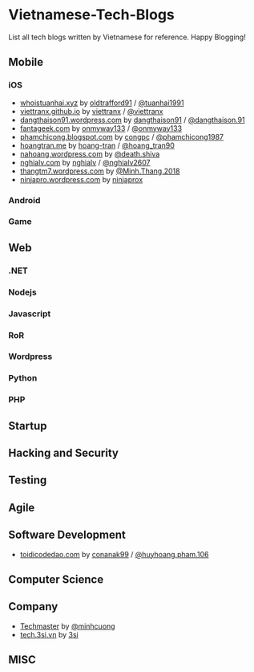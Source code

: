 # Vietnamese-Tech-Blogs
List all tech blogs written by Vietnamese for reference. Happy Blogging!

## Mobile

### iOS

- [whoistuanhai.xyz](http://whoistuanhai.xyz) by [oldtrafford91](https://www.github.com/oldtrafford91) / [@tuanhai1991](https://www.facebook.com/tuanhai1991)
- [viettranx.github.io](http://viettranx.github.io) by [viettranx](https://github.com/viettranx) / [@viettranx](https://www.facebook.com/viettranx)
- [dangthaison91.wordpress.com](https://dangthaison91.wordpress.com/) by [dangthaison91](https://github.com/dangthaison91) / [@dangthaison.91](https://www.facebook.com/dangthaison.91)
- [fantageek.com](http://fantageek.com) by [onmyway133](https://github.com/onmyway133) / [@onmyway133](https://twitter.com/onmyway133)
- [phamchicong.blogspot.com](https://phamchicong.blogspot.com/) by [congpc](https://github.com/congpc) / [@phamchicong1987](https://www.facebook.com/phamchicong1987)
- [hoangtran.me](http://hoangtran.me/) by [hoang-tran](https://github.com/hoang-tran) / [@hoang_tran90](https://twitter.com/hoang_tran90)
- [nahoang.wordpress.com](https://nahoang.wordpress.com/) by [@death.shiva](https://www.facebook.com/death.shiva)
- [nghialv.com](http://nghialv.com/) by [nghialv](https://github.com/nghialv) / [@nghialv2607](https://twitter.com/nghialv2607)
- [thangtm7.wordpress.com](https://thangtm7.wordpress.com/) by [@Minh.Thang.2018](https://www.facebook.com/Minh.Thang.2018)
- [ninjapro.wordpress.com](https://ninjapro.wordpress.com/) by [ninjaprox](https://github.com/ninjaprox)

### Android

### Game

## Web

### .NET

### Nodejs

### Javascript

### RoR

### Wordpress

### Python

### PHP

## Startup

## Hacking and Security

## Testing

## Agile

## Software Development

- [toidicodedao.com](https://toidicodedao.com/) by [conanak99](https://github.com/conanak99) / [@huyhoang.pham.106](https://www.facebook.com/huyhoang.pham.106)

## Computer Science

## Company

- [Techmaster](https://techmaster.vn/posts) by [@minhcuong](https://www.facebook.com/minhcuong)
- [tech.3si.vn](http://tech.3si.vn/) by [3si](http://3si.vn)

## MISC




